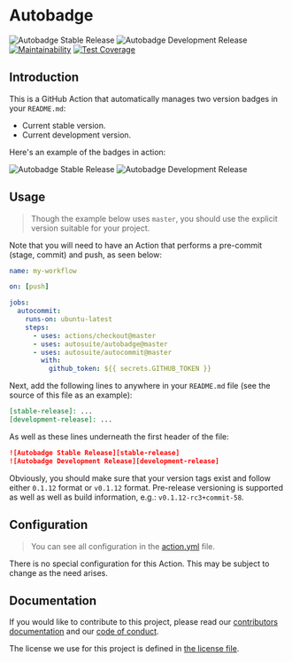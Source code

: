 # Autobadge

![Autobadge Stable Release][stable-release]
![Autobadge Development Release][development-release]
[![Maintainability][quality-image]][quality-link]
[![Test Coverage][coverage-image]][coverage-link]

[stable-release]: https://img.shields.io/static/v1?label=stable&message=v0.1.0&color=blue
[development-release]: https://img.shields.io/static/v1?label=in-dev&message=v0.1.0&color=red
[quality-image]: https://api.codeclimate.com/v1/badges/74ffb9e627a105dd7a43/maintainability
[quality-link]: https://codeclimate.com/github/autosuite/autobadge/maintainability
[coverage-image]: https://api.codeclimate.com/v1/badges/74ffb9e627a105dd7a43/test_coverage
[coverage-link]: https://codeclimate.com/github/autosuite/autobadge/test_coverage

## Introduction

This is a GitHub Action that automatically manages two version badges in your `README.md`:

- Current stable version.
- Current development version.

Here's an example of the badges in action:

![Autobadge Stable Release][example-stable-release]
![Autobadge Development Release][example-development-release]

[example-stable-release]: https://img.shields.io/static/v1?label=stable&message=v0.1.0&color=purple
[example-development-release]: https://img.shields.io/static/v1?label=develop&message=v0.2.0-rc2&color=purple

## Usage

> Though the example below uses `master`, you should use the explicit version suitable for your project.

Note that you will need to have an Action that performs a pre-commit (stage, commit) and push, as seen below:

```yaml
name: my-workflow

on: [push]

jobs:
  autocommit:
    runs-on: ubuntu-latest
    steps:
      - uses: actions/checkout@master
      - uses: autosuite/autobadge@master
      - uses: autosuite/autocommit@master
        with:
          github_token: ${{ secrets.GITHUB_TOKEN }}
```

Next, add the following lines to anywhere in your `README.md` file (see the source of this file as an example):

```md
[stable-release]: ...
[development-release]: ...
```

As well as these lines underneath the first header of the file:

```md
![Autobadge Stable Release][stable-release]
![Autobadge Development Release][development-release]
```

Obviously, you should make sure that your version tags exist and follow either `0.1.12` format or `v0.1.12` format.
Pre-release versioning is supported as well as well as build information, e.g.: `v0.1.12-rc3+commit-58`.

## Configuration

> You can see all configuration in the [action.yml](action.yml) file.

There is no special configuration for this Action. This may be subject to change as the need arises.

## Documentation

If you would like to contribute to this project, please read our [contributors documentation](CONTRIBUTING.md) and
our [code of conduct](CODE_OF_CONDUCT.md).

The license we use for this project is defined in [the license file](LICENSE).
